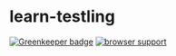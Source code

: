 learn-testling
==============

[![Greenkeeper badge](https://badges.greenkeeper.io/noyobo/learn-testling.svg)](https://greenkeeper.io/)
[![browser support](https://ci.testling.com/noyobo/learn-testling.png)
](https://ci.testling.com/noyobo/learn-testling)
